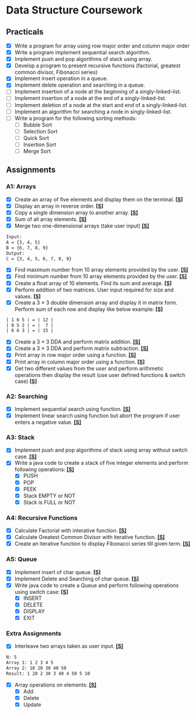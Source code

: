 # Data Structure Coursework

## Practicals

- [x] Write a program for array using row major order and column major order
- [x] Write a program implement sequential search algorithm.
- [x] Implement push and pop algorithms of stack using array.
- [x] Develop a program to present recursive functions (factorial, greatest common divisor, Fibonacci series)
- [x] Implement insert operation in a queue.
- [x] Implement delete operation and searching in a queue.
- [ ] Implement insertion of a node at the beginning of a singly-linked-list.
- [ ] Implement insertion of a node at the end of a singly-linked-list.
- [ ] Implement deletion of a node at the start and end of a singly-linked-list.
- [ ] Implement an algorithm for searching a node in singly-linked-list.
- [ ] Write a program for the following sorting methods:
  - [ ] Bubble Sort
  - [ ] Selection Sort
  - [ ] Quick Sort
  - [ ] Insertion Sort
  - [ ] Merge Sort

## Assignments

### A1: Arrays

- [x] Create an array of five elements and display them on the terminal. [**\[S\]**](Assignments/A1/P01_ArrayElements.java)
- [x] Display an array in reverse order. [**\[S\]**](Assignments/A1/P02_ReverseArray.java)
- [x] Copy a single dimension array to another array. [**\[S\]**](Assignments/A1/P03_CopyArray.java)
- [x] Sum of all array elements. [**\[S\]**](Assignments/A1/P04_SumArray.java)
- [x] Merge two one-dimensional arrays (take user input) [**\[S\]**](Assignments/A1/P05_MergeArrays.java)

```txt
Input:
A = {3, 4, 5}
B = {6, 7, 8, 9}
Output:
C = {3, 4, 5, 6, 7, 8, 9}
```

- [x] Find maximum number from 10 array elements provided by the user. [**\[S\]**](Assignments/A1/P06_ArrayMax.java)
- [x] Find minimum number from 10 array elements provided by the user. [**\[S\]**](Assignments/A1/P07_ArrayMin.java)
- [x] Create a float array of 10 elements. Find its sum and average. [**\[S\]**](Assignments/A1/P08_SumArrayFloat.java)
- [x] Perform addition of two matrices. User input required for size and values. [**\[S\]**](Assignments/A1/P09_MatrixAddition.java)
- [x] Create a 3 × 3 double dimension array and display it in matrix form. Perform sum of each row and display like below example: [**\[S\]**](Assignments/A1/P10_MatrixRowSum.java)

```txt
| 1 6 5 | = | 12 |
| 0 5 2 | = |  7 |
| 6 6 3 | = | 15 |
```

- [x] Create a 3 × 3 DDA and perform matrix addition. [**\[S\]**](Assignments/A1/P11_MatrixAddition.java)
- [x] Create a 3 × 3 DDA and perform matrix subtraction. [**\[S\]**](Assignments/A1/P12_MatrixSubtraction.java)
- [x] Print array in row major order using a function. [**\[S\]**](Assignments/A1/P13_MatrixRowMajor.java)
- [x] Print array in column major order using a function. [**\[S\]**](Assignments/A1/P14_MatrixColumnMajor.java)
- [x] Get two different values from the user and perform arithmetic operations then display the result (use user defined functions & switch case) [**\[S\]**](Assignments/A1/P15_ArithmeticOperations.java)

### A2: Searching

- [x] Implement sequential search using function. [**\[S\]**](Assignments/A2/P01_SequentialSearch.java)
- [x] Implement linear search using function but abort the program if user enters a negative value. [**\[S\]**](Assignments/A2/P02_SSNegativeEnd.java)

### A3: Stack

- [x] Implement push and pop algorithms of stack using array without switch case. [**\[S\]**](Assignments/A3/P1_StackPushPop.java)
- [x] Write a java code to create a stack of five integer elements and perform following operations: [**\[S\]**](Assignments/A3/P2_StackOperations.java)
  - [x] PUSH
  - [x] POP
  - [x] PEEK
  - [x] Stack EMPTY or NOT
  - [x] Stack is FULL or NOT

### A4: Recursive Functions

- [x] Calculate Factorial with interative function. [**\[S\]**](Assignments/A4/P1_LoopFactorial.java)
- [x] Calculate Greatest Common Divisor with iterative function. [**\[S\]**](Assignments/A4/P2_LoopGCD.java)
- [x] Create an iterative function to display Fibonacci series till given term. [**\[S\]**](Assignments/A4/P3_LoopFibonacci.java)

### A5: Queue

- [x] Implement insert of char queue. [**\[S\]**](Assignments/A5/P1_InsertCharQueue.java)
- [x] Implement Delete and Searching of char queue. [**\[S\]**](Assignments/A5/P2_DeleteSearchCharQueue.java)
- [x] Write java code to create a Queue and perform following operations using switch case: [**\[S\]**](Assignments/A5/P3_QueueOperations.java)
  - [x] INSERT
  - [x] DELETE
  - [x] DISPLAY
  - [x] EXIT

### Extra Assignments

- [x] Interleave two arrays taken as user input. [**\[S\]**](Assignments/EAs/InterleaveArrays.java)

```txt
N: 5
Array 1: 1 2 3 4 5
Array 2: 10 20 30 40 50
Result: 1 20 2 30 3 40 4 50 5 10
```

- [x] Array operations on elements: [**\[S\]**](Assignments/EAs/Array.java)
  - [x] Add
  - [x] Delete
  - [x] Update
